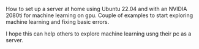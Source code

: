 How to set up a server at home using Ubuntu 22.04 and with an NVIDIA 2080ti for machine learning on gpu. 
Couple of examples to start exploring machine learning and fixing basic errors.

I hope this can help others to explore machine learning usng their pc as a server.
